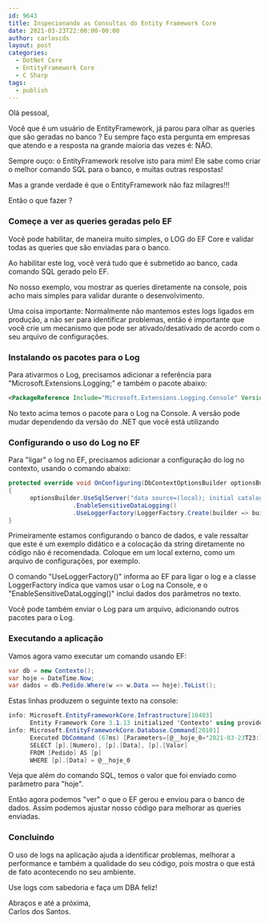 ```yaml
---
id: 9643
title: Inspecionando as Consultas do Entity Framework Core
date: 2021-03-23T22:00:00-00:00
author: carloscds
layout: post
categories:
  - DotNet Core
  - EntityFramework Core
  - C Sharp
tags:
  - publish
---
```

Olá pessoal,

Você que é um usuário de EntityFramework, já parou para olhar as queries que são geradas no banco ? Eu sempre faço esta pergunta em empresas que atendo e a resposta na grande maioria das vezes é: NÃO.

Sempre ouço: o EntityFramework resolve isto para mim! Ele sabe como criar o melhor comando SQL para o banco, e muitas outras respostas!

Mas a grande verdade é que o EntityFramework não faz milagres!!!

Então o que fazer ?

### Começe a ver as queries geradas pelo EF

Você pode habilitar, de maneira muito simples, o LOG do EF Core e validar todas as queries que são enviadas para o banco.

Ao habilitar este log, você verá tudo que é submetido ao banco, cada comando SQL gerado pelo EF.

No nosso exemplo, vou mostrar as queries diretamente na console, pois acho mais simples para validar durante o desenvolvimento.

Uma coisa importante: Normalmente não mantemos estes logs ligados em produção, a não ser para identificar problemas, então é importante que você crie um mecanismo que pode ser ativado/desativado de acordo com o seu arquivo de configurações.

### Instalando os pacotes para o Log

Para ativarmos o Log, precisamos adicionar a referência para "Microsoft.Extensions.Logging;" e também o pacote abaixo:

```xml
<PackageReference Include="Microsoft.Extensions.Logging.Console" Version="3.1.13" />
```

No texto acima temos o pacote para o Log na Console. A versão pode mudar dependendo da versão do .NET que você está utilizando

### Configurando o uso do Log no EF

Para "ligar" o log no EF, precisamos adicionar a configuração do log no contexto, usando o comando abaixo:

```csharp
protected override void OnConfiguring(DbContextOptionsBuilder optionsBuilder)
{
      optionsBuilder.UseSqlServer("data source=(local); initial catalog=EFCoreSample; user id=teste; password=teste;")
                  .EnableSensitiveDataLogging()
                  .UseLoggerFactory(LoggerFactory.Create(builder => builder.AddConsole()));
}
```

Primeiramente estamos configurando o banco de dados, e vale ressaltar que este é um exemplo didático e a colocação da string diretamente no código não é recomendada. Coloque em um local externo, como um arquivo de configurações, por exemplo.

O comando "UseLoggerFactory()" informa ao EF para ligar o log e a classe LoggerFactory indica que vamos usar o Log na Console, e o "EnableSensitiveDataLogging()" inclui dados dos parâmetros no texto.

Você pode também enviar o Log para um arquivo, adicionando outros pacotes para o Log.

### Executando a aplicação

Vamos agora vamo executar um comando usando EF:

```csharp
var db = new Contexto();
var hoje = DateTime.Now;
var dados = db.Pedido.Where(w => w.Data == hoje).ToList();
```

Estas linhas produzem o seguinte texto na console:

```csharp
info: Microsoft.EntityFrameworkCore.Infrastructure[10403]
      Entity Framework Core 3.1.13 initialized 'Contexto' using provider 'Microsoft.EntityFrameworkCore.SqlServer' with options: SensitiveDataLoggingEnabled
info: Microsoft.EntityFrameworkCore.Database.Command[20101]
      Executed DbCommand (67ms) [Parameters=[@__hoje_0='2021-03-23T23:18:11'], CommandType='Text', CommandTimeout='30']
      SELECT [p].[Numero], [p].[Data], [p].[Valor]
      FROM [Pedido] AS [p]
      WHERE [p].[Data] = @__hoje_0
```

Veja que além do comando SQL, temos o valor que foi enviado como parâmetro para "hoje".

Então agora podemos "ver" o que o EF gerou e enviou para o banco de dados. Assim podemos ajustar nosso código para melhorar as queries enviadas.

### Concluindo

O uso de logs na aplicação ajuda a identificar problemas, melhorar a performance e também a qualidade do seu código, pois mostra o que está de fato acontecendo no seu ambiente.

Use logs com sabedoria e faça um DBA feliz! 

Abraços e até a próxima,  
Carlos dos Santos.
